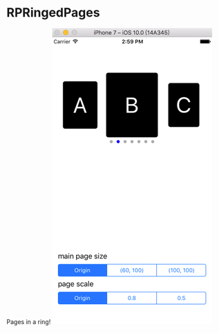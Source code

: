 # RPRingedPages
Pages in a ring!
![img](https://github.com/DingHub/ScreenShots/blob/master/RPRingedPages/0.png)
